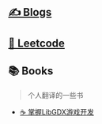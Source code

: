 ## [✍️ Blogs](https://www.cnblogs.com/laolieren/)
## [🤖 Leetcode](https://leetcode-cn.com/u/bloodborne/)
## 📚 Books
> 个人翻译的一些书

+ [☕️ 掌握LibGDX游戏开发](https://mangodowner.github.io/JavaGame/)
